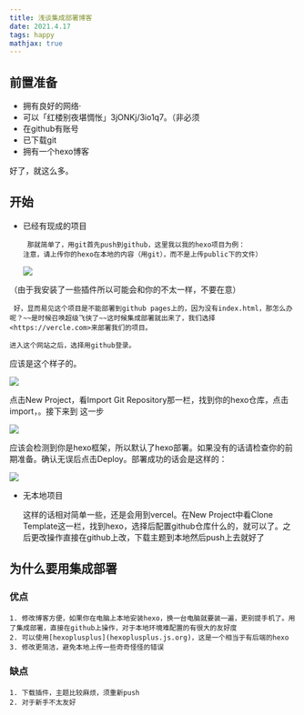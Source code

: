 ```yaml
---
title: 浅谈集成部署博客
date: 2021.4.17
tags: happy
mathjax: true
---
```

## 前置准备
+ 拥有良好的网络·
+ 可以「红楼别夜堪惆怅」3jONKj/3io1q7。（非必须
+ 在github有账号
+ 已下载git
+ 拥有一个hexo博客

好了，就这么多。


## 开始
  + 已经有现成的项目

         那就简单了，用git首先push到github，这里我以我的hexo项目为例：
        注意，请上传你的hexo在本地的内容（用git），而不是上传public下的文件）

      ![](https://i.loli.net/2021/04/17/LEs9e64hvdctNjI.png)

   （由于我安装了一些插件所以可能会和你的不太一样，不要在意）

     好，显而易见这个项目是不能部署到github pages上的，因为没有index.html，那怎么办呢？~~是时候召唤超级飞侠了~~这时候集成部署就出来了，我们选择<https://vercle.com>来部署我们的项目。

    进入这个网站之后，选择用github登录。
应该是这个样子的。

   ![](https://i.loli.net/2021/04/17/SsA5exrcaiwgDZR.png)

 点击New Project，看Import Git Repository那一栏，找到你的hexo仓库，点击import，。接下来到
  这一步

  ![](https://i.loli.net/2021/04/17/V3n8OLChWjEt7aR.png)

 应该会检测到你是hexo框架，所以默认了hexo部署。如果没有的话请检查你的前期准备。确认无误后点击Deploy。部署成功的话会是这样的：
 
![](https://i.loli.net/2021/04/17/TgohVKOEYwepsmk.png)

   + 无本地项目

      这样的话相对简单一些，还是会用到vercel。在New Project中看Clone Template这一栏，找到hexo，选择后配置github仓库什么的，就可以了。之后更改操作直接在github上改，下载主题到本地然后push上去就好了
 
## 为什么要用集成部署
   ### 优点

    1. 修改博客方便，如果你在电脑上本地安装hexo，换一台电脑就要装一遍，更别提手机了。用了集成部署，直接在github上操作，对于本地环境难配置的有很大的友好度
    2. 可以使用[hexoplusplus](hexoplusplus.js.org)，这是一个相当于有后端的hexo
    3. 修改更简洁，避免本地上传一些奇奇怪怪的错误

   ### 缺点

    1. 下载插件，主题比较麻烦，须重新push
    2. 对于新手不太友好
   
